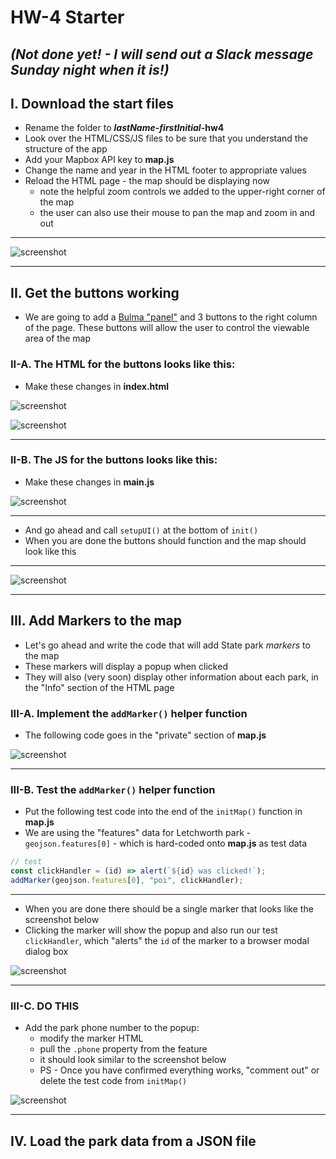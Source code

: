 # HW-4 Starter 
## *(Not done yet! - I will send out a Slack message Sunday night when it is!)*

## I. Download the start files
- Rename the folder to ***lastName*-*firstInitial*-hw4**
- Look over the HTML/CSS/JS files to be sure that you understand the structure of the app
- Add your Mapbox API key to **map.js**
- Change the name and year in the HTML footer to appropriate values
- Reload the HTML page - the map should be displaying now
  - note the helpful zoom controls we added to the upper-right corner of the map
  - the user can also use their mouse to pan the map and zoom in and out


<hr>

![screenshot](_images/HW-4A.png)

<hr>

## II. Get the buttons working
- We are going to add a [Bulma "panel"](https://bulma.io/documentation/components/panel/) and 3 buttons to the right column of the page. These buttons will allow the user to control the viewable area of the map

### II-A. The HTML for the buttons looks like this:

- Make these changes in **index.html**

![screenshot](_images/HW-4B.png)

![screenshot](_images/HW-4C.png)

<hr>

### II-B. The JS for the buttons looks like this:

- Make these changes in **main.js**

![screenshot](_images/HW-4D.png)

<hr>

- And go ahead and call `setupUI()` at the bottom of `init()`
- When you are done the buttons should function and the map should look like this

<hr>

![screenshot](_images/HW-4E.png)

<hr>

## III. Add Markers to the map

- Let's go ahead and write the code that will add State park *markers* to the map
- These markers will display a popup when clicked
- They will also (very soon) display other information about each park, in the "Info" section of the HTML page

### III-A. Implement the `addMarker()` helper function
- The following code goes in the "private" section of **map.js**

![screenshot](_images/HW-4F.png)

<hr>

### III-B. Test the `addMarker()` helper function

- Put the following test code into the end of the `initMap()` function in **map.js**
- We are using the "features" data for Letchworth park - `geojson.features[0]` - which is hard-coded onto **map.js** as test data


```js
// test
const clickHandler = (id) => alert(`${id} was clicked!`);
addMarker(geojson.features[0], "poi", clickHandler);
```

<hr>

- When you are done there should be a single marker that looks like the screenshot below
- Clicking the marker will show the popup and also run our test `clickHandler`, which "alerts" the `id` of the marker to a browser modal dialog box

![screenshot](_images/HW-4G.png)

<hr>

### III-C. DO THIS

- Add the park phone number to the popup:
  - modify the marker HTML
  - pull the `.phone` property from the feature
  - it should look similar to the screenshot below
  - PS - Once you have confirmed everything works, "comment out" or delete the test code from `initMap()`

![screenshot](_images/HW-4H.png)

<hr>

## IV. Load the park data from a JSON file
